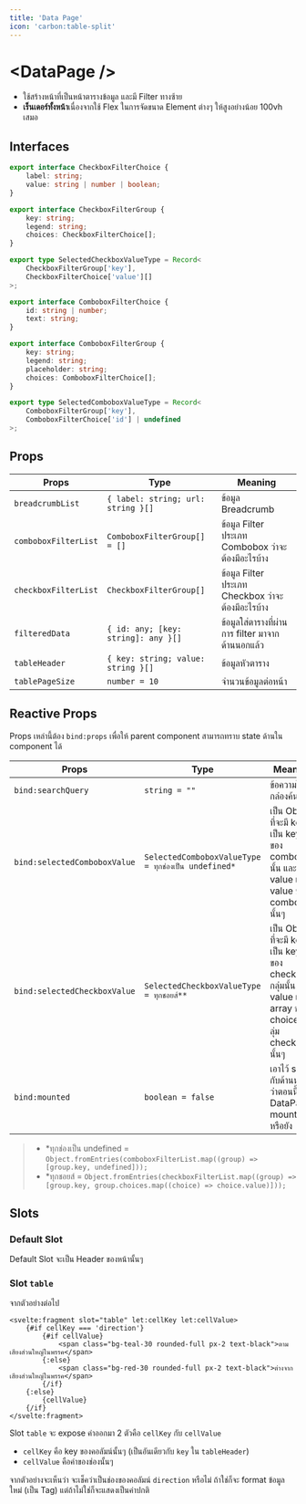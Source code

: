 ```yaml
---
title: 'Data Page'
icon: 'carbon:table-split'
---
```


# \<DataPage \/\>

- ใช้สร้างหน้าที่เป็นหน้าตารางข้อมูล และมี Filter ทางซ้าย
- **เร็นเดอร์ทั้งหน้า**เนื่องจากใช้ Flex ในการจัดขนาด Element ต่างๆ ให้สูงอย่างน้อย 100vh เสมอ

## Interfaces

```ts
export interface CheckboxFilterChoice {
	label: string;
	value: string | number | boolean;
}

export interface CheckboxFilterGroup {
	key: string;
	legend: string;
	choices: CheckboxFilterChoice[];
}

export type SelectedCheckboxValueType = Record<
	CheckboxFilterGroup['key'],
	CheckboxFilterChoice['value'][]
>;

export interface ComboboxFilterChoice {
	id: string | number;
	text: string;
}

export interface ComboboxFilterGroup {
	key: string;
	legend: string;
	placeholder: string;
	choices: ComboboxFilterChoice[];
}

export type SelectedComboboxValueType = Record<
	ComboboxFilterGroup['key'],
	ComboboxFilterChoice['id'] | undefined
>;
```

## Props

| Props                | Type                                | Meaning                                           |
| -------------------- | ----------------------------------- | ------------------------------------------------- |
| `breadcrumbList`     | `{ label: string; url: string }[]`  | ข้อมูล Breadcrumb                                 |
| `comboboxFilterList` | `ComboboxFilterGroup[] = []`        | ข้อมูล Filter ประเภท Combobox ว่าจะต้องมีอะไรบ้าง |
| `checkboxFilterList` | `CheckboxFilterGroup[]`             | ข้อมูล Filter ประเภท Checkbox ว่าจะต้องมีอะไรบ้าง |
| `filteredData`       | `{ id: any; [key: string]: any }[]` | ข้อมูลใส่ตารางที่ผ่านการ filter มาจากด้านนอกแล้ว  |
| `tableHeader`        | `{ key: string; value: string }[]`  | ข้อมูลหัวตาราง                                    |
| `tablePageSize`      | `number = 10`                       | จำนวนข้อมูลต่อหน้า                                |

## Reactive Props

Props เหล่านี้ต้อง `bind:props` เพื่อให้ parent component สามารถทราบ state ด้านใน component ได้

| Props                        | Type                                                 | Meaning                                                                                                        |
| ---------------------------- | ---------------------------------------------------- | -------------------------------------------------------------------------------------------------------------- |
| `bind:searchQuery`           | `string = ""`                                        | ข้อความในกล่องค้นหา                                                                                            |
| `bind:selectedComboboxValue` | `SelectedComboboxValueType = ทุกช่องเป็น undefined*` | เป็น Object ที่จะมี key เป็น key ของ combobox นั้น และ value เป็น value ของ combobox นั้นๆ                     |
| `bind:selectedCheckboxValue` | `SelectedCheckboxValueType = ทุกชอยส์**`             | เป็น Object ที่จะมี key เป็น key ของ checkbox กลุ่มนั้น และ value เป็น array ของ choice ขอกลุ่ม checkbox นั้นๆ |
| `bind:mounted`               | `boolean = false`                                    | เอาไว้ sync กับด้านนอกว่าตอนนี้ DataPage mount แล้วหรือยัง                                                     |

> - \*ทุกช่องเป็น undefined = `Object.fromEntries(comboboxFilterList.map((group) => [group.key, undefined]));`
> - \*ทุกชอยส์ = `Object.fromEntries(checkboxFilterList.map((group) => [group.key, group.choices.map((choice) => choice.value)]));`

## Slots

### Default Slot

Default Slot จะเป็น Header ของหน้านั้นๆ

### Slot `table`

จากตัวอย่างต่อไป

```svelte
<svelte:fragment slot="table" let:cellKey let:cellValue>
	{#if cellKey === 'direction'}
		{#if cellValue}
			<span class="bg-teal-30 rounded-full px-2 text-black">ตามเสียงส่วนใหญ่ในพรรค</span>
		{:else}
			<span class="bg-red-30 rounded-full px-2 text-black">ต่างจากเสียงส่วนใหญ่ในพรรค</span>
		{/if}
	{:else}
		{cellValue}
	{/if}
</svelte:fragment>
```

Slot `table` จะ expose ค่าออกมา 2 ตัวคือ `cellKey` กับ `cellValue`

- `cellKey` คือ key ของคอลัมน์นั้นๆ (เป็นอันเดียวกับ `key` ใน `tableHeader`)
- `cellValue` คือค่าของช่องนั้นๆ

จากตัวอย่างจะเห็นว่า จะเช็คว่าเป็นช่องของคอลัมน์ `direction` หรือไม่ ถ้าใช่ก็จะ format ข้อมูลใหม่ (เป็น Tag) แต่ถ้าไม่ใช่ก็จะแสดงเป็นค่าปกติ
